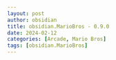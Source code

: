 ```yaml
---
layout: post
author: obsidian
title: obsidian.MarioBros - 0.9.0
date: 2024-02-12
categories: [Arcade, Mario Bros]
tags: [obsidian.MarioBros]
---
```


